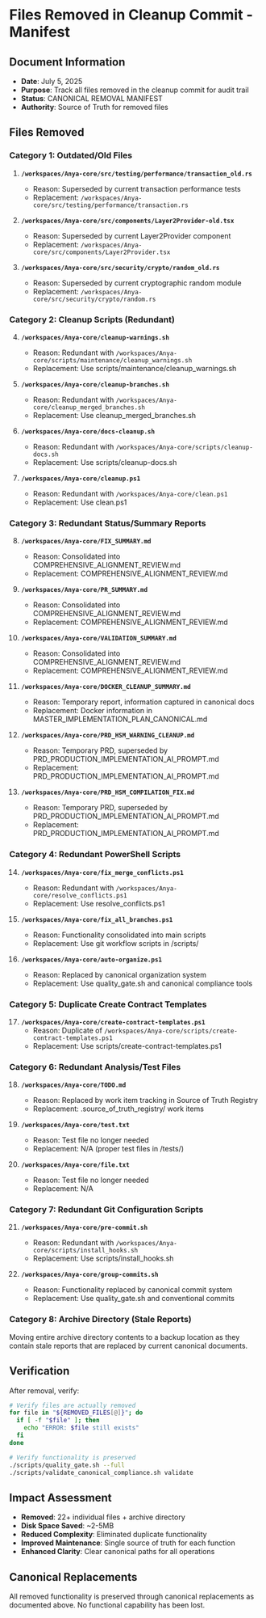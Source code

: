 # Files Removed in Cleanup Commit - Manifest

## Document Information

- **Date**: July 5, 2025
- **Purpose**: Track all files removed in the cleanup commit for audit trail
- **Status**: CANONICAL REMOVAL MANIFEST
- **Authority**: Source of Truth for removed files

## Files Removed

### Category 1: Outdated/Old Files

1. **`/workspaces/Anya-core/src/testing/performance/transaction_old.rs`**
   - Reason: Superseded by current transaction performance tests
   - Replacement: `/workspaces/Anya-core/src/testing/performance/transaction.rs`

2. **`/workspaces/Anya-core/src/components/Layer2Provider-old.tsx`**
   - Reason: Superseded by current Layer2Provider component
   - Replacement: `/workspaces/Anya-core/src/components/Layer2Provider.tsx`

3. **`/workspaces/Anya-core/src/security/crypto/random_old.rs`**
   - Reason: Superseded by current cryptographic random module
   - Replacement: `/workspaces/Anya-core/src/security/crypto/random.rs`

### Category 2: Cleanup Scripts (Redundant)

4. **`/workspaces/Anya-core/cleanup-warnings.sh`**
   - Reason: Redundant with `/workspaces/Anya-core/scripts/maintenance/cleanup_warnings.sh`
   - Replacement: Use scripts/maintenance/cleanup_warnings.sh

5. **`/workspaces/Anya-core/cleanup-branches.sh`**
   - Reason: Redundant with `/workspaces/Anya-core/cleanup_merged_branches.sh`
   - Replacement: Use cleanup_merged_branches.sh

6. **`/workspaces/Anya-core/docs-cleanup.sh`**
   - Reason: Redundant with `/workspaces/Anya-core/scripts/cleanup-docs.sh`
   - Replacement: Use scripts/cleanup-docs.sh

7. **`/workspaces/Anya-core/cleanup.ps1`**
   - Reason: Redundant with `/workspaces/Anya-core/clean.ps1`
   - Replacement: Use clean.ps1

### Category 3: Redundant Status/Summary Reports

8. **`/workspaces/Anya-core/FIX_SUMMARY.md`**
   - Reason: Consolidated into COMPREHENSIVE_ALIGNMENT_REVIEW.md
   - Replacement: COMPREHENSIVE_ALIGNMENT_REVIEW.md

9. **`/workspaces/Anya-core/PR_SUMMARY.md`**
   - Reason: Consolidated into COMPREHENSIVE_ALIGNMENT_REVIEW.md
   - Replacement: COMPREHENSIVE_ALIGNMENT_REVIEW.md

10. **`/workspaces/Anya-core/VALIDATION_SUMMARY.md`**
    - Reason: Consolidated into COMPREHENSIVE_ALIGNMENT_REVIEW.md
    - Replacement: COMPREHENSIVE_ALIGNMENT_REVIEW.md

11. **`/workspaces/Anya-core/DOCKER_CLEANUP_SUMMARY.md`**
    - Reason: Temporary report, information captured in canonical docs
    - Replacement: Docker information in MASTER_IMPLEMENTATION_PLAN_CANONICAL.md

12. **`/workspaces/Anya-core/PRD_HSM_WARNING_CLEANUP.md`**
    - Reason: Temporary PRD, superseded by PRD_PRODUCTION_IMPLEMENTATION_AI_PROMPT.md
    - Replacement: PRD_PRODUCTION_IMPLEMENTATION_AI_PROMPT.md

13. **`/workspaces/Anya-core/PRD_HSM_COMPILATION_FIX.md`**
    - Reason: Temporary PRD, superseded by PRD_PRODUCTION_IMPLEMENTATION_AI_PROMPT.md
    - Replacement: PRD_PRODUCTION_IMPLEMENTATION_AI_PROMPT.md

### Category 4: Redundant PowerShell Scripts

14. **`/workspaces/Anya-core/fix_merge_conflicts.ps1`**
    - Reason: Redundant with `/workspaces/Anya-core/resolve_conflicts.ps1`
    - Replacement: Use resolve_conflicts.ps1

15. **`/workspaces/Anya-core/fix_all_branches.ps1`**
    - Reason: Functionality consolidated into main scripts
    - Replacement: Use git workflow scripts in /scripts/

16. **`/workspaces/Anya-core/auto-organize.ps1`**
    - Reason: Replaced by canonical organization system
    - Replacement: Use quality_gate.sh and canonical compliance tools

### Category 5: Duplicate Create Contract Templates

17. **`/workspaces/Anya-core/create-contract-templates.ps1`**
    - Reason: Duplicate of `/workspaces/Anya-core/scripts/create-contract-templates.ps1`
    - Replacement: Use scripts/create-contract-templates.ps1

### Category 6: Redundant Analysis/Test Files

18. **`/workspaces/Anya-core/TODO.md`**
    - Reason: Replaced by work item tracking in Source of Truth Registry
    - Replacement: .source_of_truth_registry/ work items

19. **`/workspaces/Anya-core/test.txt`**
    - Reason: Test file no longer needed
    - Replacement: N/A (proper test files in /tests/)

20. **`/workspaces/Anya-core/file.txt`**
    - Reason: Test file no longer needed
    - Replacement: N/A

### Category 7: Redundant Git Configuration Scripts

21. **`/workspaces/Anya-core/pre-commit.sh`**
    - Reason: Redundant with `/workspaces/Anya-core/scripts/install_hooks.sh`
    - Replacement: Use scripts/install_hooks.sh

22. **`/workspaces/Anya-core/group-commits.sh`**
    - Reason: Functionality replaced by canonical commit system
    - Replacement: Use quality_gate.sh and conventional commits

### Category 8: Archive Directory (Stale Reports)

Moving entire archive directory contents to a backup location as they contain stale reports that are replaced by current canonical documents.

## Verification

After removal, verify:

```bash
# Verify files are actually removed
for file in "${REMOVED_FILES[@]}"; do
  if [ -f "$file" ]; then
    echo "ERROR: $file still exists"
  fi
done

# Verify functionality is preserved
./scripts/quality_gate.sh --full
./scripts/validate_canonical_compliance.sh validate
```

## Impact Assessment

- **Removed**: 22+ individual files + archive directory
- **Disk Space Saved**: ~2-5MB
- **Reduced Complexity**: Eliminated duplicate functionality
- **Improved Maintenance**: Single source of truth for each function
- **Enhanced Clarity**: Clear canonical paths for all operations

## Canonical Replacements

All removed functionality is preserved through canonical replacements as documented above. No functional capability has been lost.
